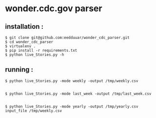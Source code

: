 # wonder.cdc.gov parser


## installation :

```
$ git clone git@github.com:eedduuar/wonder_cdc_parser.git
$ cd wonder_cdc_parser
$ virtualenv .
$ pip install -r requirements.txt
$ python live_Stories.py -h
```


## running :

```
$ python live_Stories.py -mode weekly -output /tmp/weekly.csv


$ python live_Stories.py -mode last_week -output /tmp/last_week.csv


$ python live_Stories.py -mode yearly -output /tmp/yearly.csv input_file /tmp/weekly.csv
```

